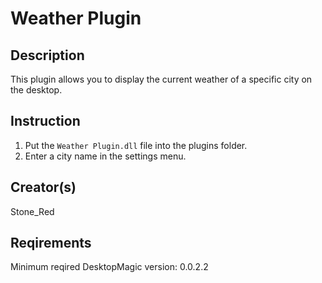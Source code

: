 # Weather Plugin

## Description

This plugin allows you to display the current weather of a specific city on the desktop.

## Instruction

1. Put the `Weather Plugin.dll` file into the plugins folder.
1. Enter a city name in the settings menu.

## Creator(s)

Stone_Red

## Reqirements

Minimum reqired DesktopMagic version: 0.0.2.2
